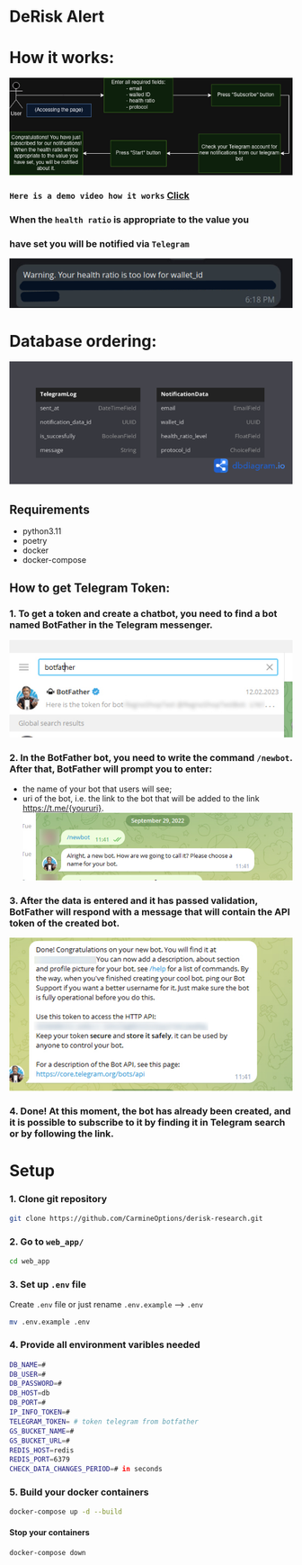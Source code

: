 # DeRisk Alert

# How it works:
![A diagram that illustrates how this app works](docs/how-it-works.drawio.png)
### `Here is a demo video how it works` [Click](https://drive.google.com/file/d/1TYwEx6PWvPerrJSfiePQzZEtbj53Yn_g/view?usp=sharing)

### When the `health ratio` is appropriate to the value you 
### have set you will be notified via `Telegram`

![An image that illustrates a notification](docs/notification.png)

# Database ordering:
![A diagram that illustrates the ordering of the DB](docs/db-ordering.png)

## Requirements
 - python3.11 
 - poetry
 - docker
 - docker-compose

## How to get Telegram Token:

### 1. To get a token and create a chatbot, you need to find a bot named BotFather in the Telegram messenger.
![An image that shows how to find bot father in telegram](docs/find-bot-father.jpg)

### 2. In the BotFather bot, you need to write the command `/newbot`. After that, BotFather will prompt you to enter:
- the name of your bot that users will see;
- uri of the bot, i.e. the link to the bot that will be added to the link https://t.me/{youruri}.
![An image that shows how to create a new bot](docs/newbot-botfather.jpg)

### 3. After the data is entered and it has passed validation, BotFather will respond with a message that will contain the API token of the created bot.
![An image that shows how to get a created token](docs/get-token.jpg)

### 4. Done! At this moment, the bot has already been created, and it is possible to subscribe to it by finding it in Telegram search or by following the link. 

# Setup

### 1. Clone git repository

```bash
git clone https://github.com/CarmineOptions/derisk-research.git
```

### 2. Go to `web_app/`


```bash
cd web_app 
```

### 3. Set up `.env` file

Create `.env` file or just rename `.env.example` --> `.env`

```bash
mv .env.example .env
```

### 4. Provide all environment varibles needed

```bash
DB_NAME=#
DB_USER=#
DB_PASSWORD=#
DB_HOST=db
DB_PORT=#
IP_INFO_TOKEN=#
TELEGRAM_TOKEN= # token telegram from botfather
GS_BUCKET_NAME=#
GS_BUCKET_URL=#
REDIS_HOST=redis
REDIS_PORT=6379
CHECK_DATA_CHANGES_PERIOD=# in seconds
```

### 5. Build your docker containers

```bash
docker-compose up -d --build
```

#### Stop your containers

```bash
docker-compose down
```
